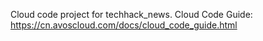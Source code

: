 Cloud code project for techhack_news. Cloud Code Guide: https://cn.avoscloud.com/docs/cloud_code_guide.html